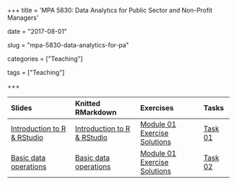 +++
title = 'MPA 5830: Data Analytics for Public Sector and Non-Profit Managers'

date = "2017-08-01"

slug =  "mpa-5830-data-analytics-for-pa"

categories = ["Teaching"]

tags = ["Teaching"]

+++


| Slides | Knitted RMarkdown | Exercises | Tasks | 
| :----  | :-----            | :-----    | :---  | 
| [Introduction to R & RStudio](https://aniruhil.org/teaching/danalytics/presentations/Module01Pres.html) | [Introduction to R & RStudio](https://aniruhil.org/teaching/danalytics/Module01.html) | [Module 01 Exercise Solutions](https://aniruhil.org/teaching/danalytics/Module01_Exercises.html) | [Task 01](https://aniruhil.org/teaching/danalytics/Task01-Solutions.html) | 
| [Basic data operations](https://aniruhil.org/teaching/danalytics/presentations/Module02Pres.html) | [Basic data operations](https://aniruhil.org/teaching/danalytics/Module02.html) | [Module 01 Exercise Solutions](https://aniruhil.org/teaching/danalytics/Module02_Exercises.html) | [Task 02](https://aniruhil.org/teaching/danalytics/Task02-Solutions.html) | 














 
